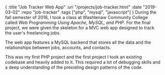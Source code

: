 {
  :title "Job Tracker Web App"
  :uri "/projects/job-tracker.html"
  :date "2019-03-02"
  :repo "job-tracker"
  :tags ["php", "mysql", "javascript"]
}
During the fall semester of 2018, I took a class at Washtenaw Community College called _Web Programming Using Apache, MySQL, and PHP_. For the final project, we were given the skeleton for a MVC web app designed to track the user's freelancing jobs.

The web app features a MySQL backend that stores all the data and the relationships between jobs, accounts, and contacts.

This was my first PHP project and the first project I took an existing codebase and heavily added to it. This required a lot of debugging skills and a deep understanding of the prexisting design patterns of the code.
